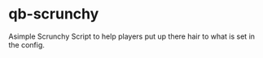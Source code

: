 # qb-scrunchy
Asimple Scrunchy Script to help players put  up there hair to what is set in the config.
